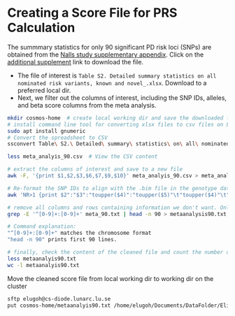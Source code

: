 # Creating a Score File for PRS Calculation
The summmary statistics for only 90 significant PD risk loci (SNPs) are obtained from the [Nalls study supplementary appendix](https://pmc.ncbi.nlm.nih.gov/articles/instance/8422160/bin/NIHMS1735188-supplement-mmc1.pdf). Click on the [additional supplement](https://drive.google.com/file/d/1VUU_-tYl-ew08vupEVRuNEPDpTpWWom_/view?usp=sharing) link to download the file.

- The file of interest is ```Table S2. Detailed summary statistics on all nominated risk variants, known and novel_.xlsx```. Download to a preferred local dir.
- Next, we filter out the columns of interest, including the SNP IDs, alleles, and beta score columns from the  meta analysis.

```bash
mkdir cosmos-home  # create local working dir and save the downloaded file here
# install command line tool for converting xlsx files to csv files on Linux
sudo apt install gnumeric
# Convert the spreadsheet to CSV
ssconvert Table\ S2.\ Detailed\ summary\ statistics\ on\ all\ nominated\ risk\ variants\,\ known\ and\ novel_.xlsx  meta_analyis_90.csv

less meta_analyis_90.csv  # View the CSV content

# extract the columns of interest and save to a new file
awk -F, '{print $1,$2,$3,$6,$7,$9,$10}' meta_analyis_90.csv > meta_analyis_90.txt

# Re-format the SNP IDs to align with the .bim file in the genotype data (chr:pos:ref:alt)
awk 'NR>1 {print $2":"$3":"toupper($4)":"toupper($5)"\t"toupper($4)"\t"toupper($5)"\t"$7}' meta_analyis_90.txt > meta_90.txt

# remove all columns and rows containing information we don't want. Only first 90 lines needed. 
grep -E '^[0-9]+:[0-9]+' meta_90.txt | head -n 90 > metaanalysis90.txt

# Command explanation:
"^[0-9]+:[0-9]+" matches the chromosome format
"head -n 90" prints first 90 lines.

# finally, check the content of the cleaned file and count the number of rows
less metaanalyis90.txt
wc -l metaanalyis90.txt
```

Move the cleaned score file from local working dir to working dir on the cluster
```bash
sftp elugoh@cs-diode.lunarc.lu.se
put cosmos-home/metaanalyis90.txt /home/elugoh/Documents/DataFolder/Elijah
```

